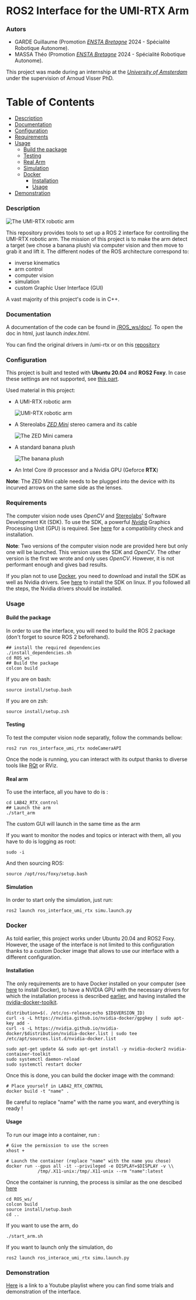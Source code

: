 # ROS2 Interface for the UMI-RTX Arm

### Autors
* GARDE Guillaume (Promotion [_ENSTA Bretagne_](https://www.ensta-bretagne.fr) 2024 - Spécialité Robotique Autonome).
* MASSA Théo (Promotion [_ENSTA Bretagne_](https://www.ensta-bretagne.fr) 2024 - Spécialité Robotique Autonome).

This project was made during an internship at the [_University of Amsterdam_](https://www.uva.nl/en) under the supervision of Arnoud Visser PhD.

# Table of Contents

- [Description](#description)
- [Documentation](#documentation)
- [Configuration](#configuration)
- [Requirements](#requirements)
- [Usage](#usage)
    - [Build the package](#build-the-package)
    - [Testing](#testing)
    - [Real Arm](#real-arm)
    - [Simulation](#simulation)
    - [Docker](#docker)
        - [Installation](#installation)
        - [Usage](#usage-1)
- [Demonstration](#demonstration)

### Description
![The UMI-RTX robotic arm](Media/UMI-RTX-photo.png)

This repository provides tools to set up a ROS 2 interface for controlling the UMI-RTX robotic arm.
The mission of this project is to make the arm detect a target (we chose a banana plush) via computer vision and then move to grab it and lift it.
The different nodes of the ROS architecture correspond to:
* inverse kinematics
* arm control 
* computer vision
* simulation
* custom Graphic User Interface (GUI)

A vast majority of this project's code is in C++.

### Documentation
A documentation of the code can be found in [/ROS_ws/doc/](/ROS_ws/doc/). To open the doc in html, just launch *index.html*.

You can find the original drivers in /umi-rtx or on this [repository](https://github.com/physar/umi-rtx)

### Configuration
This project is built and tested with **Ubuntu 20.04** and **ROS2 Foxy**. In case these settings are not supported, see [this part](#docker).


Used material in this project:
* A UMI-RTX robotic arm

  ![UMI-RTX robotic arm](Media/UMI-RTX-Arm.png)

* A Stereolabs [_ZED Mini_](https://www.stereolabs.com/zed-mini/) stereo camera and its cable
    
  ![The ZED Mini camera](Media/ZEDM.png)

* A standard banana plush

  ![The banana plush](Media/Banana.jpg)

* An Intel Core i9 processor and a Nvidia GPU (Geforce **RTX**)

**Note**: The ZED Mini cable needs to be plugged into the device with its incurved arrows on the same side as the lenses.

### Requirements
The computer vision node uses _OpenCV_ and [Stereolabs](https://www.stereolabs.com/)' Software Development Kit (SDK).
To use the SDK, a powerful [_Nvidia_](https://www.nvidia.com/fr-fr/) Graphics Processing Unit (GPU) is required. See [here](https://docs.nvidia.com/cuda/cuda-installation-guide-linux/index.html#system-requirements) for a compatibility check and installation.

**Note**: Two versions of the computer vision node are provided here but only one will be launched. This version uses
the SDK and _OpenCV_. The other version is the first we wrote and only uses _OpenCV_.
However, it is not performant enough and gives bad results.

If you plan not to use [Docker](#docker), you need to download and install the SDK as well as Nvidia drivers.
See [here](https://www.stereolabs.com/docs/installation/linux/) to install the SDK on linux. If you followed all the steps, the Nvidia drivers should be installed.

### Usage
#### Build the package
In order to use the interface, you will need to build the ROS 2 package (don't forget to source ROS 2 beforehand).

    ## install the required dependencies
    ./install_dependencies.sh
    cd ROS_ws
    ## Build the package
    colcon build

If you are on bash:

    source install/setup.bash
    
If you are on zsh:

    source install/setup.zsh

#### Testing
To test the computer vision node separatly, follow the commands bellow:

    ros2 run ros_interface_umi_rtx nodeCameraAPI

Once the node is running, you can interact with its output thanks to diverse tools like [RQt](https://docs.ros.org/en/foxy/Concepts/About-RQt.html) or RViz.

#### Real arm
To use the interface, all you have to do is :

    cd LAB42_RTX_control
    ## Launch the arm
    ./start_arm

The custom GUI will launch in the same time as the arm

If you want to monitor the nodes and topics or interact with them, all you have to do is logging as root:

    sudo -i

And then sourcing ROS:

    source /opt/ros/foxy/setup.bash

#### Simulation
In order to start only the simulation, just run:

    ros2 launch ros_interface_umi_rtx simu.launch.py

### Docker
As told earlier, this project works under Ubuntu 20.04 and ROS2 Foxy. However, the usage of the interface is not limited to this configuration thanks to a custom Docker image that allows to use our interface with a different configuration.

#### Installation
The only requirements are to have Docker installed on your computer (see [here](https://docs.docker.com/get-docker/) to install Docker), to have a NVIDIA GPU with the necessary drivers for which the installation process is described [earlier](#requirements), and having installed the [nvidia-docker-toolkit](https://github.com/NVIDIA/nvidia-docker). 

    distribution=$(. /etc/os-release;echo $ID$VERSION_ID)
    curl -s -L https://nvidia.github.io/nvidia-docker/gpgkey | sudo apt-key add -
    curl -s -L https://nvidia.github.io/nvidia-docker/$distribution/nvidia-docker.list | sudo tee /etc/apt/sources.list.d/nvidia-docker.list

    sudo apt-get update && sudo apt-get install -y nvidia-docker2 nvidia-container-toolkit
    sudo systemctl daemon-reload
    sudo systemctl restart docker

Once this is done, you can build the docker image with the command:

    # Place yourself in LAB42_RTX_CONTROL
    docker build -t "name" .

Be careful to replace "name" with the name you want, and everything is ready !
#### Usage
To run our image into a container, run :

    # Give the permission to use the screen
    xhost +

    # Launch the container (replace "name" with the name you chose)
    docker run --gpus all -it --privileged -e DISPLAY=$DISPLAY -v \\
                /tmp/.X11-unix:/tmp/.X11-unix --rm "name":latest

Once the container is running, the process is similar as the one descibed [here](#usage)

    cd ROS_ws/
    colcon build
    source install/setup.bash
    cd ..

If you want to use the arm, do

    ./start_arm.sh

If you want to launch only the simulation, do

    ros2 launch ros_interace_umi_rtx simu.launch.py


### Demonstration
[Here](https://www.youtube.com/playlist?list=PLr7kwtXen7-Se0UGnNa_Y2hR0W9sA3iEf) is a link to a Youtube playlist where you can find some trials and demonstration of the interface.

